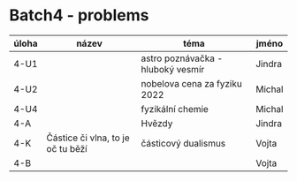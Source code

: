 # Batch4 - problems

| úloha | název | téma | jméno |
|-------|-------|------|-------|
| 4-U1  |       | astro poznávačka - hluboký vesmír | Jindra |
| 4-U2  |       | nobelova cena za fyziku 2022 | Michal |
| 4-U4  |       | fyzikální chemie | Michal |
| 4-A   |       | Hvězdy | Jindra |
| 4-K   | Částice či vlna, to je oč tu běží | částicový dualismus | Vojta |
| 4-B   |       |  | Vojta |
